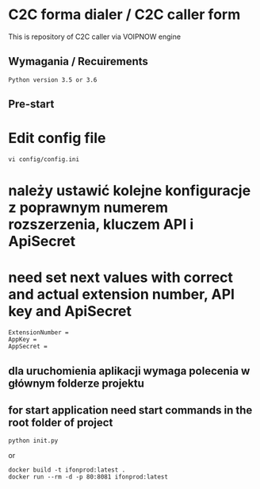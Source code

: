 <!---
Copyright PavelG
MIT License
--->

# C2C forma dialer / C2C caller form

This is repository of C2C caller via VOIPNOW engine

## Wymagania / Recuirements

    Python version 3.5 or 3.6 

## Pre-start

# Edit config file
    vi config/config.ini
    
# należy ustawić kolejne konfiguracje z poprawnym numerem rozszerzenia, kluczem API i ApiSecret
# need set next values with correct and actual extension number, API key and ApiSecret
    
    ExtensionNumber =
    AppKey =
    AppSecret =

## dla uruchomienia aplikacji wymaga polecenia w głównym folderze projektu
## for start application need start commands in the root folder of project

    python init.py
    
or

    docker build -t ifonprod:latest .
    docker run --rm -d -p 80:8081 ifonprod:latest


